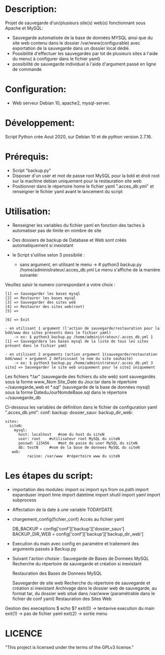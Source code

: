# Description:
Projet de sauvegarde d'un/plusieurs site(s) web(s) fonctionnant sous Apache et MySQL:
- Sauvegarde automatisée de la base de données MYSQL ainsi que du site web contenu dans le dossier /var/www(configurable) avec exportation de la sauvegarde dans un dossier local dédié.
- Possibilité d'effectuer les sauvegardes par lot de plusieurs sites à l'aide du menu( à configurer dans le fichier yaml)
- possibilité de sauvegarde individuel à l'aide d'argument passé en ligne de commande

# Configuration:
 - Web serveur Debian 10, apache2, mysql-server.

# Développement:
Script Python crée Aout 2020, sur Debian 10 et de python version 2.7.16.

# Prérequis:
- Script "backup.py"
- Disposer d'un user et mot de passe root MySQL pour la bdd et droit root sur la machine debian uniquement pour la restauration site web
- Positionner dans le répertoire home le fichier yaml ".acces_db.yml"  et renseigner le fichier yaml avant le lancement du script
 
# Utilisation:
- Renseigner les variables du fichier yaml en fonction des taches à automatiser pas de limite en nombre de site
- Des dossiers de backup de Database et Web sont créés automatiquement si inexistant

- le Script s'utilise selon 3 possibilié :
	- sans argument, en utilisant le menu -> # python3 backup.py /home/administrateur/.acces_db.yml
Le menu s'affiche de la manière suivante:

Veuillez saisir le numero correspondant a votre choix :

	[1] => Sauvegarder les bases mysql
	[2] => Restaurer les bases mysql
	[3] => Sauvegarder des sites web
	[4] => Restaurer des sites web(root)
	[5] => 

	[6] => Exit

	- en utilisant 1 argument (l'action de sauvegarde/restauration pour la bdd/www des sites présents dans le fichier yaml)
		-> ex: $ python3 backup.py /home/administrateur/.acces_db.yml 1 [1] => Sauvegardera les bases mysql de la liste de tous les sites présent dans le fichier yaml

	- en utilisant 2 arguments (action argument 1(sauvegarde/restauration bdd/www) + argument 2 définissant le nom du site souhaité)
		-> ex: $ python3 backup.py /home/administrateur/.acces_db.yml 3 site2 => Sauvegarder le site web uniquement pour le site2 uniquement

Les fichiers 
*.tar" (sauvegarde des fichiers du site web) sont sauvegardés sous la forme www_Nom Site_Date du Jour.tar dans le répertoire ~/sauvegarde_web
et *.sql" (sauvegarde de la base de données mysql) sous la forme DateduJourNomdeBase.sql dans le répertoire ~/sauvegarde_db

Ci-dessous les variables de définition dans le fichier de configuration yaml ".acces_db.yml":
	conf:
	  backup:
	    dossier_sauv: 
	    backup_dir_web: 

	sites:
	  siteN:
	    mysql:
	      host: localhost   #nom du host du siteN
	      user: root	#utilisateur root MySQL du siteN
	      passwd: 123456	#mot de passe du user MySQL du siteN
	      db: testN		#nom de la base de donnees MySQL du siteN
	   web:
      	      racine: /var/www  #répertoire www du siteN
     
# Les étapes du script:
 - importation des modules:
	import os
	import sys
	from os.path import expanduser
	import time
	import datetime
	import shutil
	import yaml
	import subprocess
 
 - Affectation de la date à une variable
	 TODAYDATE

- chargement_config(fichier_conf)
	Accès au fichier yaml

	DB_BACKUP = config['conf']['backup']['dossier_sauv']
	BACKUP_DIR_WEB = config['conf']['backup']['backup_dir_web']

- Execution du main avec config en paramètre et traitement des arguments passés à Backup.py
- Suivant l'action choisie :
	Sauvegarde de Bases de Donnees MySQL
	Recherche du répertoire de sauvegarde et création si inexistant

	Restauration des Bases de Donnees MySQL

	Sauvegarder de site web
	Recherche du répertoire de sauvegarde et création si inexistant
	Archivage  dans le dossier web de sauvegarde, au format tar, du dossier web situé dans /var/www (paramétrable dans le fichier de conf yaml)
	Restauration des Sites Web


Gestion des execeptions
$ echo $?
exit(0) -> tentavive execution du main
exit(1) -> pas de fichier yaml
exit(2) -> sortie menu
	
# LICENCE
"This project is licensed under the terms of the GPLv3 license."
